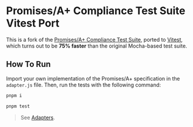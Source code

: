 # Promises/A+ Compliance Test Suite Vitest Port

This is a fork of the [Promises/A+ Compliance Test Suite](https://github.com/promises-aplus/promises-tests), ported to [Vitest](https://vitest.dev/), which turns out to be **75% faster** than the original Mocha-based test suite.

## How To Run

Import your own implementation of the Promises/A+ specification in the `adapter.js` file. Then, run the tests with the following command:

```bash
pnpm i

pnpm test
```

> See [Adapters](https://github.com/promises-aplus/promises-tests?tab=readme-ov-file#adapters).
